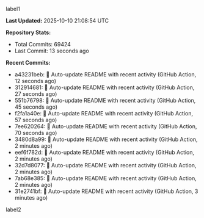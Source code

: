 
label1 
<!-- ACTIVITY_START -->
**Last Updated:** 2025-10-10 21:08:54 UTC

**Repository Stats:**
- Total Commits: 69424
- Last Commit: 13 seconds ago

**Recent Commits:**
- a43231beb: 🤖 Auto-update README with recent activity (GitHub Action, 12 seconds ago)
- 312914681: 🤖 Auto-update README with recent activity (GitHub Action, 27 seconds ago)
- 551b76798: 🤖 Auto-update README with recent activity (GitHub Action, 45 seconds ago)
- f2fa1a40e: 🤖 Auto-update README with recent activity (GitHub Action, 57 seconds ago)
- 7ee620264: 🤖 Auto-update README with recent activity (GitHub Action, 70 seconds ago)
- 3480d8a99: 🤖 Auto-update README with recent activity (GitHub Action, 2 minutes ago)
- eef6f782d: 🤖 Auto-update README with recent activity (GitHub Action, 2 minutes ago)
- 32d7d8077: 🤖 Auto-update README with recent activity (GitHub Action, 2 minutes ago)
- 7ab68e385: 🤖 Auto-update README with recent activity (GitHub Action, 2 minutes ago)
- 31e2741bf: 🤖 Auto-update README with recent activity (GitHub Action, 3 minutes ago)
<!-- ACTIVITY_END -->

label2
